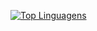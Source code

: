 [![Top Linguagens](https://github-readme-stats.vercel.app/api/top-langs/?username=arthurrochamoreira&layout=compact)](https://github.com/anuraghazra/github-readme-stats)

